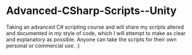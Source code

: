 # Advanced-CSharp-Scripts--Unity
Taking an advanced C# scripting course and will share my scripts altered and documented in my style of code, which I will attempt to make as clear and explanatory as possible. Anyone can take the scripts for their own personal or commercial use. :)
